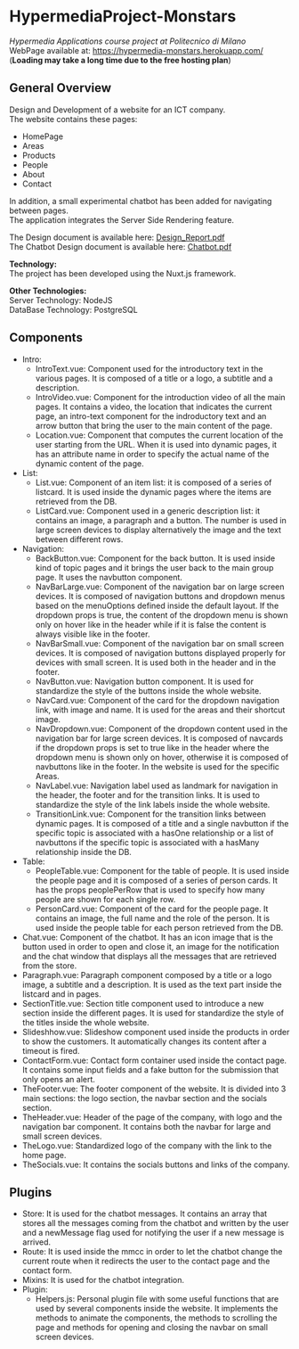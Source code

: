# HypermediaProject-Monstars

*Hypermedia Applications course project at Politecnico di Milano*  
WebPage available at: https://hypermedia-monstars.herokuapp.com/ (**Loading may take a long time due to the free hosting plan**)

## General Overview
Design and Development of a website for an ICT company.  
The website contains these pages:
- HomePage
- Areas
- Products
- People
- About
- Contact

In addition, a small experimental chatbot has been added for navigating between pages.  
The application integrates the Server Side Rendering feature.

The Design document is available here: [Design_Report.pdf](https://github.com/lucacolombo97/Hypermedia-Monstars/files/7449184/Design_Report.pdf)  
The Chatbot Design document is available here: [Chatbot.pdf](https://github.com/lucacolombo97/Hypermedia-Monstars/files/7449186/Chatbot.pdf)

**Technology:**  
The project has been developed using the Nuxt.js framework.  

**Other Technologies:**  
Server Technology: NodeJS  
DataBase Technology: PostgreSQL

## Components
- Intro:
  - IntroText.vue: Component used for the introductory text in the various pages. It is composed of a title or a logo, a subtitle and a description.
  - IntroVideo.vue: Component for the introduction video of all the main pages. It contains a video, the location that indicates the current page, an intro-text component for the indroductory text and an arrow button that bring the user to the main content of the page.
  - Location.vue: Component that computes the current location of the user starting from the URL. When it is used into dynamic pages, it has an attribute name in order to specify the actual name of the dynamic content of the page.
- List:
  - List.vue: Component of an item list: it is composed of a series of listcard. It is used inside the dynamic pages where the items are retrieved from the DB.
  - ListCard.vue: Component used in a generic description list: it contains an image, a paragraph and a button. The number is used in large screen devices to display alternatively the image and the text between different rows.
- Navigation:
  - BackButton.vue: Component for the back button. It is used inside kind of topic pages and it brings the user back to the main group page. It uses the navbutton component.
  - NavBarLarge.vue: Component of the navigation bar on large screen devices. It is composed of navigation buttons and dropdown menus based on the menuOptions defined inside the default layout. If the dropdown props is true, the content of the dropdown menu is shown only on hover like in the header while if it is false the content is always visible like in the footer.
  - NavBarSmall.vue: Component of the navigation bar on small screen devices. It is composed of navigation buttons displayed properly for devices with small screen. It is used both in the header and in the footer.
  - NavButton.vue: Navigation button component. It is used for standardize the style of the buttons inside the whole website.
  - NavCard.vue: Component of the card for the dropdown navigation link, with image and name. It is used for the areas and their shortcut image.
  - NavDropdown.vue: Component of the dropdown content used in the navigation bar for large screen devices. It is composed of navcards if the dropdown props is set to true like in the header where the dropdown menu is shown only on hover, otherwise it is composed of navbuttons like in the footer. In the website is used for the specific Areas.
  - NavLabel.vue: Navigation label used as landmark for navigation in the header, the footer and for the transition links. It is used to standardize the style of the link labels inside the whole website.
  - TransitionLink.vue: Component for the transition links between dynamic pages. It is composed of a title and a single navbutton if the specific topic is associated with a hasOne relationship or a list of navbuttons if the specific topic is associated with a hasMany relationship inside the DB.
- Table:
  - PeopleTable.vue: Component for the table of people. It is used inside the people page and it is composed of a series of person cards. It has the props peoplePerRow that is used to specify how many people are shown for each single row.
  - PersonCard.vue: Component of the card for the people page. It contains an image, the full name and the role of the person. It is used inside the people table for each person retrieved from the DB.
- Chat.vue: Component of the chatbot. It has an icon image that is the button used in order to open and close it, an image for the notification and the chat window that displays all the messages that are retrieved from the store.
- Paragraph.vue: Paragraph component composed by a title or a logo image, a subtitle and a description. It is used as the text part inside the listcard and in pages.
- SectionTitle.vue: Section title component used to introduce a new section inside the different pages. It is used for standardize the style of the titles inside the whole website.
- Slideshhow.vue: Slideshow component used inside the products in order to show the customers. It automatically changes its content after a timeout is fired.
- ContactForm.vue: Contact form container used inside the contact page. It contains some input fields and a fake button for the submission that only opens an alert.
- TheFooter.vue: The footer component of the website. It is divided into 3 main sections: the logo section, the navbar section and the socials section.
- TheHeader.vue: Header of the page of the company, with logo and the navigation bar component. It contains both the navbar for large and small screen devices.
- TheLogo.vue: Standardized logo of the company with the link to the home page.
- TheSocials.vue: It contains the socials buttons and links of the company.

## Plugins
- Store: It is used for the chatbot messages. It contains an array that stores all the messages coming from the chatbot and written by the user and a newMessage flag used for notifying the user if a new message is arrived.
- Route: It is used inside the mmcc in order to let the chatbot change the current route when it redirects the user to the contact page and the contact form.
- Mixins: It is used for the chatbot integration.
- Plugin:
  - Helpers.js: Personal plugin file with some useful functions that are used by several components inside the website. It implements the methods to animate the components, the methods to scrolling the page and methods for opening and closing the navbar on small screen devices.
